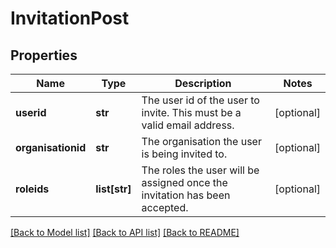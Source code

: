 # InvitationPost

## Properties
Name | Type | Description | Notes
------------ | ------------- | ------------- | -------------
**userid** | **str** | The user id of the user to invite.  This must be a valid email address. | [optional] 
**organisationid** | **str** | The organisation the user is being invited to. | [optional] 
**roleids** | **list[str]** | The roles the user will be assigned once the invitation has been accepted. | [optional] 

[[Back to Model list]](../README.md#documentation-for-models) [[Back to API list]](../README.md#documentation-for-api-endpoints) [[Back to README]](../README.md)


